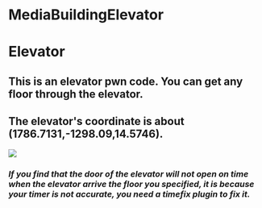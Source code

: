 # MediaBuildingElevator
# Elevator
## This is an elevator pwn code. You can get any floor through the elevator.
## The elevator's coordinate is about (1786.7131,-1298.09,14.5746).  
![](https://img.shields.io/badge/Tips-Attention-red.svg)
### _If you find that the door of the elevator will not open on time when the elevator arrive the floor you specified, it is because your timer is not accurate, you need a timefix plugin to fix it._
